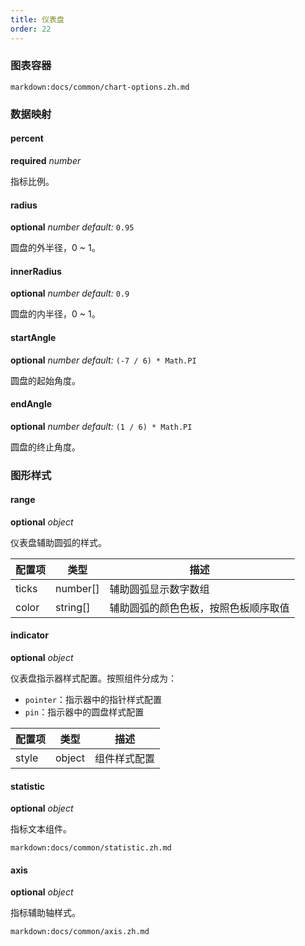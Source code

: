 ```yaml
---
title: 仪表盘
order: 22
---
```


### 图表容器

`markdown:docs/common/chart-options.zh.md`

### 数据映射

#### percent 

<description>**required** _number_</description>

指标比例。

#### radius

<description>**optional** _number_ _default:_ `0.95`</description>

圆盘的外半径，0 ~ 1。 

#### innerRadius

<description>**optional** _number_ _default:_ `0.9`</description>

圆盘的内半径，0 ~ 1。

#### startAngle

<description>**optional** _number_ _default:_ `(-7 / 6) * Math.PI`</description>

圆盘的起始角度。

#### endAngle

<description>**optional** _number_ _default:_ `(1 / 6) * Math.PI`</description>

圆盘的终止角度。

### 图形样式

#### range

<description>**optional** _object_</description>

仪表盘辅助圆弧的样式。

| 配置项 | 类型     | 描述                                 |
| ------ | -------- | ------------------------------------ |
| ticks  | number[] | 辅助圆弧显示数字数组                 |
| color  | string[] | 辅助圆弧的颜色色板，按照色板顺序取值 |

#### indicator

<description>**optional** _object_</description>

仪表盘指示器样式配置。按照组件分成为：

- `pointer`：指示器中的指针样式配置
- `pin`：指示器中的圆盘样式配置

| 配置项 | 类型   | 描述         |
| ------ | ------ | ------------ |
| style  | object | 组件样式配置 |

#### statistic

<description>**optional** _object_</description>

指标文本组件。

`markdown:docs/common/statistic.zh.md`

#### axis

<description>**optional** _object_</description>

指标辅助轴样式。

`markdown:docs/common/axis.zh.md`

